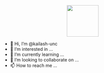 <div id="header" align="center">
  <img src="https://www.google.com/url?sa=i&url=https%3A%2F%2Fin.pinterest.com%2Fpin%2F126663808259169690%2F&psig=AOvVaw2ZpGvjCCYvtYu9X1124V9I&ust=1673413225450000&source=images&cd=vfe&ved=0CA8QjRxqFwoTCPDl25icvPwCFQAAAAAdAAAAABAE" width="100"/>
</div>


- 👋 Hi, I’m @kailash-unc
- 👀 I’m interested in ...
- 🌱 I’m currently learning ...
- 💞️ I’m looking to collaborate on ...
- 📫 How to reach me ...

<!---
kailash-unc/kailash-unc is a ✨ special ✨ repository because its `README.md` (this file) appears on your GitHub profile.
You can click the Preview link to take a look at your changes.
--->

